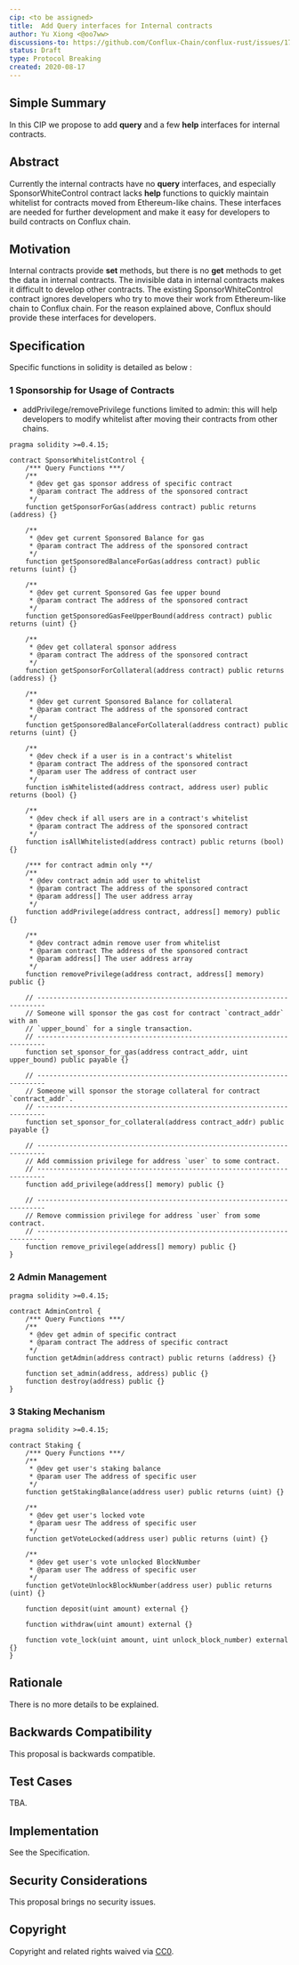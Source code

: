 ```yaml
---
cip: <to be assigned>
title:  Add Query interfaces for Internal contracts 
author: Yu Xiong <@oo7ww> 
discussions-to: https://github.com/Conflux-Chain/conflux-rust/issues/1784
status: Draft
type: Protocol Breaking
created: 2020-08-17
---
```


<!--You can leave these HTML comments in your merged CIP and delete the visible duplicate text guides, they will not appear and may be helpful to refer to if you edit it again. This is the suggested template for new CIPs. Note that a CIP number will be assigned by an editor. When opening a pull request to submit your CIP, please use an abbreviated title in the filename, `CIP-draft_title_abbrev.md`. The title should be 44 characters or less.-->

## Simple Summary
<!--"If you can't explain it simply, you don't understand it well enough." Provide a simplified and layman-accessible explanation of the CIP.-->
In this CIP we propose to add **query** and a few **help** interfaces for internal contracts. 

## Abstract
<!--A short (~200 word) description of the technical issue being addressed.-->
Currently the internal contracts have no **query** interfaces, and especially SponsorWhiteControl contract lacks **help** functions to quickly maintain whitelist for contracts moved from Ethereum-like chains.  These interfaces are needed for further development and make it easy for developers to build contracts on Conflux chain.

## Motivation
<!--The motivation is critical for CIPs that want to change the Conflux protocol. It should clearly explain why the existing protocol specification is inadequate to address the problem that the CIP solves. CIP submissions without sufficient motivation may be rejected outright.-->
Internal contracts provide **set** methods, but there is no **get** methods to get the data in internal contracts. The invisible data in internal contracts makes it difficult to develop other contracts. The existing SponsorWhiteControl contract ignores developers who try to move their work from Ethereum-like chain to Conflux chain. For the reason explained above, Conflux should provide these interfaces for developers. 

## Specification
<!--The technical specification should describe the syntax and semantics of any new feature. The specification should be detailed enough to allow competing, interoperable implementations for any of the current Conflux platforms ([conflux-rust](https://github.com/Conflux-Chain/conflux-rust)).-->

Specific functions in solidity is detailed as below :

### 1 Sponsorship for Usage of Contracts

* addPrivilege/removePrivilege functions limited to admin: this will help developers to modify whitelist after moving their contracts from other chains.

```solidity
pragma solidity >=0.4.15;

contract SponsorWhitelistControl {
    /*** Query Functions ***/
    /**
     * @dev get gas sponsor address of specific contract
     * @param contract The address of the sponsored contract
     */
    function getSponsorForGas(address contract) public returns (address) {}
  	
    /**
     * @dev get current Sponsored Balance for gas
     * @param contract The address of the sponsored contract
     */
    function getSponsoredBalanceForGas(address contract) public returns (uint) {}
  	
    /**
     * @dev get current Sponsored Gas fee upper bound
     * @param contract The address of the sponsored contract
     */
    function getSponsoredGasFeeUpperBound(address contract) public returns (uint) {}
		 
    /**
     * @dev get collateral sponsor address
     * @param contract The address of the sponsored contract
     */
    function getSponsorForCollateral(address contract) public returns (address) {}
		
    /**
     * @dev get current Sponsored Balance for collateral
     * @param contract The address of the sponsored contract
     */
    function getSponsoredBalanceForCollateral(address contract) public returns (uint) {}
    
    /**
     * @dev check if a user is in a contract's whitelist
     * @param contract The address of the sponsored contract
     * @param user The address of contract user
     */
    function isWhitelisted(address contract, address user) public returns (bool) {}
		
    /**
     * @dev check if all users are in a contract's whitelist 
     * @param contract The address of the sponsored contract
     */
    function isAllWhitelisted(address contract) public returns (bool) {}

    /*** for contract admin only **/
    /**
     * @dev contract admin add user to whitelist 
     * @param contract The address of the sponsored contract
     * @param address[] The user address array
     */
    function addPrivilege(address contract, address[] memory) public {}
		
    /**
     * @dev contract admin remove user from whitelist 
     * @param contract The address of the sponsored contract
     * @param address[] The user address array
     */
    function removePrivilege(address contract, address[] memory) public {}

    // ------------------------------------------------------------------------
    // Someone will sponsor the gas cost for contract `contract_addr` with an
    // `upper_bound` for a single transaction.
    // ------------------------------------------------------------------------
    function set_sponsor_for_gas(address contract_addr, uint upper_bound) public payable {}

    // ------------------------------------------------------------------------
    // Someone will sponsor the storage collateral for contract `contract_addr`.
    // ------------------------------------------------------------------------
    function set_sponsor_for_collateral(address contract_addr) public payable {}

    // ------------------------------------------------------------------------
    // Add commission privilege for address `user` to some contract.
    // ------------------------------------------------------------------------
    function add_privilege(address[] memory) public {}

    // ------------------------------------------------------------------------
    // Remove commission privilege for address `user` from some contract.
    // ------------------------------------------------------------------------
    function remove_privilege(address[] memory) public {}
}
```
### 2 Admin Management
```solidity
pragma solidity >=0.4.15;

contract AdminControl {
    /*** Query Functions ***/
    /**
     * @dev get admin of specific contract 
     * @param contract The address of specific contract
     */
    function getAdmin(address contract) public returns (address) {}

    function set_admin(address, address) public {}
    function destroy(address) public {}
}
```
### 3 Staking Mechanism
```solidity
pragma solidity >=0.4.15;

contract Staking {
    /*** Query Functions ***/
    /**
     * @dev get user's staking balance 
     * @param user The address of specific user
     */
    function getStakingBalance(address user) public returns (uint) {}
		
    /**
     * @dev get user's locked vote
     * @param uesr The address of specific user
     */
    function getVoteLocked(address user) public returns (uint) {}
		
    /**
     * @dev get user's vote unlocked BlockNumber 
     * @param user The address of specific user
     */
    function getVoteUnlockBlockNumber(address user) public returns (uint) {}
  
    function deposit(uint amount) external {}

    function withdraw(uint amount) external {}

    function vote_lock(uint amount, uint unlock_block_number) external {}
}
```

## Rationale
<!--The rationale fleshes out the specification by describing what motivated the design and why particular design decisions were made. It should describe alternate designs that were considered and related work, e.g. how the feature is supported in other languages. The rationale may also provide evidence of consensus within the community, and should discuss important objections or concerns raised during discussion.-->

There is no more details to be explained.


## Backwards Compatibility
<!--All CIPs that introduce backwards incompatibilities must include a section describing these incompatibilities and their severity. The CIP must explain how the author proposes to deal with these incompatibilities. CIP submissions without a sufficient backwards compatibility treatise may be rejected outright.-->

This proposal is backwards compatible.

## Test Cases
<!--Test cases for an implementation are mandatory for CIPs that are affecting consensus changes. Other CIPs can choose to include links to test cases if applicable.-->

TBA.

## Implementation
<!--The implementations must be completed before any CIP is given status "Final", but it need not be completed before the CIP is accepted. While there is merit to the approach of reaching consensus on the specification and rationale before writing code, the principle of "rough consensus and running code" is still useful when it comes to resolving many discussions of API details.-->

See the Specification.

## Security Considerations
<!--All CIPs must contain a section that discusses the security implications/considerations relevant to the proposed change. Include information that might be important for security discussions, surfaces risks and can be used throughout the life cycle of the proposal. E.g. include security-relevant design decisions, concerns, important discussions, implementation-specific guidance and pitfalls, an outline of threats and risks and how they are being addressed. CIP submissions missing the "Security Considerations" section will be rejected. a CIP cannot proceed to status "Final" without a Security Considerations discussion deemed sufficient by the reviewers.-->

This proposal brings no security issues. 

## Copyright
Copyright and related rights waived via [CC0](https://creativecommons.org/publicdomain/zero/1.0/).

